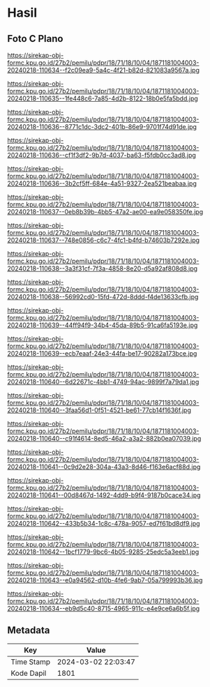# Hasil

## Foto C Plano

https://sirekap-obj-formc.kpu.go.id/27b2/pemilu/pdpr/18/71/18/10/04/1871181004003-20240218-110634--f2c09ea9-5a4c-4f21-b82d-821083a9567a.jpg

https://sirekap-obj-formc.kpu.go.id/27b2/pemilu/pdpr/18/71/18/10/04/1871181004003-20240218-110635--1fe448c6-7a85-4d2b-8122-18b0e5fa5bdd.jpg

https://sirekap-obj-formc.kpu.go.id/27b2/pemilu/pdpr/18/71/18/10/04/1871181004003-20240218-110636--8771c1dc-3dc2-401b-86e9-9701f74d91de.jpg

https://sirekap-obj-formc.kpu.go.id/27b2/pemilu/pdpr/18/71/18/10/04/1871181004003-20240218-110636--cf1f3df2-9b7d-4037-ba63-f5fdb0cc3ad8.jpg

https://sirekap-obj-formc.kpu.go.id/27b2/pemilu/pdpr/18/71/18/10/04/1871181004003-20240218-110636--3b2cf5ff-684e-4a51-9327-2ea521beabaa.jpg

https://sirekap-obj-formc.kpu.go.id/27b2/pemilu/pdpr/18/71/18/10/04/1871181004003-20240218-110637--0eb8b39b-4bb5-47a2-ae00-ea9e058350fe.jpg

https://sirekap-obj-formc.kpu.go.id/27b2/pemilu/pdpr/18/71/18/10/04/1871181004003-20240218-110637--748e0856-c6c7-4fc1-b4fd-b74603b7292e.jpg

https://sirekap-obj-formc.kpu.go.id/27b2/pemilu/pdpr/18/71/18/10/04/1871181004003-20240218-110638--3a3f31cf-7f3a-4858-8e20-d5a92af808d8.jpg

https://sirekap-obj-formc.kpu.go.id/27b2/pemilu/pdpr/18/71/18/10/04/1871181004003-20240218-110638--56992cd0-15fd-472d-8ddd-f4de13633cfb.jpg

https://sirekap-obj-formc.kpu.go.id/27b2/pemilu/pdpr/18/71/18/10/04/1871181004003-20240218-110639--44ff94f9-34b4-45da-89b5-91ca6fa5193e.jpg

https://sirekap-obj-formc.kpu.go.id/27b2/pemilu/pdpr/18/71/18/10/04/1871181004003-20240218-110639--ecb7eaaf-24e3-44fa-be17-90282a173bce.jpg

https://sirekap-obj-formc.kpu.go.id/27b2/pemilu/pdpr/18/71/18/10/04/1871181004003-20240218-110640--6d22671c-4bb1-4749-94ac-9899f7a79da1.jpg

https://sirekap-obj-formc.kpu.go.id/27b2/pemilu/pdpr/18/71/18/10/04/1871181004003-20240218-110640--3faa56d1-0f51-4521-be61-77cb14f1636f.jpg

https://sirekap-obj-formc.kpu.go.id/27b2/pemilu/pdpr/18/71/18/10/04/1871181004003-20240218-110640--c91f4614-8ed5-46a2-a3a2-882b0ea07039.jpg

https://sirekap-obj-formc.kpu.go.id/27b2/pemilu/pdpr/18/71/18/10/04/1871181004003-20240218-110641--0c9d2e28-304a-43a3-8d46-f163e6acf88d.jpg

https://sirekap-obj-formc.kpu.go.id/27b2/pemilu/pdpr/18/71/18/10/04/1871181004003-20240218-110641--00d8467d-1492-4dd9-b9f4-9187b0cace34.jpg

https://sirekap-obj-formc.kpu.go.id/27b2/pemilu/pdpr/18/71/18/10/04/1871181004003-20240218-110642--433b5b34-1c8c-478a-9057-ed7f61bd8df9.jpg

https://sirekap-obj-formc.kpu.go.id/27b2/pemilu/pdpr/18/71/18/10/04/1871181004003-20240218-110642--1bcf1779-9bc6-4b05-9285-25edc5a3eeb1.jpg

https://sirekap-obj-formc.kpu.go.id/27b2/pemilu/pdpr/18/71/18/10/04/1871181004003-20240218-110643--e0a94562-d10b-4fe6-9ab7-05a799993b36.jpg

https://sirekap-obj-formc.kpu.go.id/27b2/pemilu/pdpr/18/71/18/10/04/1871181004003-20240218-110634--eb9d5c40-8715-4965-911c-e4e9ce6a6b5f.jpg


## Metadata

| Key        | Value               |
| ---------- | ------------------- |
| Time Stamp | 2024-03-02 22:03:47 |
| Kode Dapil | 1801                |



